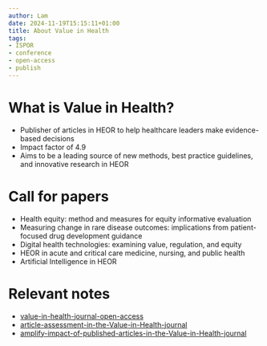 ```yaml
---
author: Lam
date: 2024-11-19T15:15:11+01:00
title: About Value in Health
tags:
- ISPOR
- conference
- open-access
- publish
---
```


# What is Value in Health?

- Publisher of articles in HEOR to help healthcare leaders make evidence-based decisions
- Impact factor of 4.9
- Aims to be a leading source of new methods, best practice guidelines, and innovative research in HEOR

# Call for papers

- Health equity: method and measures for equity informative evaluation
- Measuring change in rare disease outcomes: implications from patient-focused drug development guidance
- Digital health technologies: examining value, regulation, and equity
- HEOR in acute and critical care medicine, nursing, and public health
- Artificial Intelligence in HEOR

# Relevant notes

- [value-in-health-journal-open-access](Resources/value-in-health-journal-open-access.md) 
- [article-assessment-in-the-Value-in-Health-journal](Resources/article-assessment-in-the-Value-in-Health-journal.md) 
- [amplify-impact-of-published-articles-in-the-Value-in-Health-journal](Resources/amplify-impact-of-published-articles-in-the-Value-in-Health-journal.md) 
